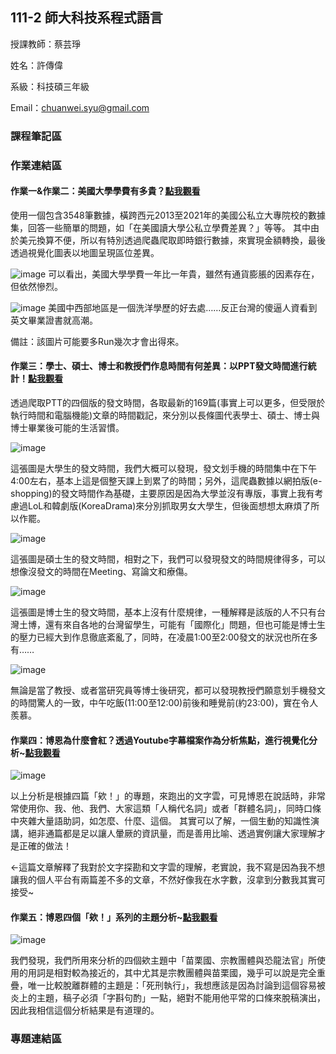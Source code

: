## 111-2 師大科技系程式語言
授課教師：蔡芸琤</p>
姓名：許傳偉</p>
系級：科技碩三年級</p>
Email：<chuanwei.syu@gmail.com></p>
### 課程筆記區
### 作業連結區
#### 作業一&作業二：美國大學學費有多貴？[點我觀看](https://github.com/ChuanWeiSYU/PL/blob/main/HomeWork_1/HW1_60971032H.ipynb)
使用一個包含3548筆數據，橫跨西元2013至2021年的美國公私立大專院校的數據集，回答一些簡單的問題，如「在美國讀大學公私立學費差異？」等等。
其中由於美元換算不便，所以有特別透過爬蟲爬取即時銀行數據，來實現金額轉換，最後透過視覺化圖表以地圖呈現區位差異。</p>
![image](https://github.com/ChuanWeiSYU/PL/blob/main/HomeWork_1/plot1.png)
可以看出，美國大學學費一年比一年貴，雖然有通貨膨脹的因素存在，但依然慘烈。</p>
![image](https://github.com/ChuanWeiSYU/PL/blob/main/HomeWork_1/plot2.png)
美國中西部地區是一個洗洋學歷的好去處……反正台灣的傻逼人資看到英文畢業證書就高潮。</p>
備註：該圖片可能要多Run幾次才會出得來。
#### 作業三：學士、碩士、博士和教授們作息時間有何差異：以PPT發文時間進行統計！[點我觀看](https://github.com/ChuanWeiSYU/PL/blob/main/HomeWork_3/HW3_60971032H.ipynb)
透過爬取PTT的四個版的發文時間，各取最新的169篇(事實上可以更多，但受限於執行時間和電腦機能)文章的時間戳記，來分別以長條圖代表學士、碩士、博士與博士畢業後可能的生活習慣。</p>
![image](https://github.com/ChuanWeiSYU/PL/blob/main/HomeWork_3/%E5%AD%B8%E5%A3%AB%E6%AC%A1%E6%95%B8%E5%88%86%E9%85%8D.png)</p>
這張圖是大學生的發文時間，我們大概可以發現，發文划手機的時間集中在下午4:00左右，基本上這是個整天課上到累了的時間；另外，這爬蟲數據以網拍版(e-shopping)的發文時間作為基礎，主要原因是因為大學並沒有專版，事實上我有考慮過LoL和韓劇版(KoreaDrama)來分別抓取男女大學生，但後面想想太麻煩了所以作罷。</p>
![image](https://github.com/ChuanWeiSYU/PL/blob/main/HomeWork_3/%E7%A2%A9%E5%A3%AB%E6%AC%A1%E6%95%B8%E5%88%86%E9%85%8D.png)</p>
這張圖是碩士生的發文時間，相對之下，我們可以發現發文的時間規律得多，可以想像沒發文的時間在Meeting、寫論文和療傷。</p>
![image](https://github.com/ChuanWeiSYU/PL/blob/main/HomeWork_3/%E5%8D%9A%E5%A3%AB%E6%AC%A1%E6%95%B8%E5%88%86%E9%85%8D.png)</p>
這張圖是博士生的發文時間，基本上沒有什麼規律，一種解釋是該版的人不只有台灣土博，還有來自各地的台灣留學生，可能有「國際化」問題，但也可能是博士生的壓力已經大到作息徹底紊亂了，同時，在凌晨1:00至2:00發文的狀況也所在多有……</p>
![image](https://github.com/ChuanWeiSYU/PL/blob/main/HomeWork_3/%E5%8D%9A%E5%A3%AB%E5%BE%8C%E6%AC%A1%E6%95%B8%E5%88%86%E9%85%8D.png)</p>
無論是當了教授、或者當研究員等博士後研究，都可以發現教授們願意划手機發文的時間驚人的一致，中午吃飯(11:00至12:00)前後和睡覺前(約23:00)，實在令人羨慕。</p>
#### 作業四：博恩為什麼會紅？透過Youtube字幕檔案作為分析焦點，進行視覺化分析~[點我觀看](https://github.com/ChuanWeiSYU/PL/blob/main/HomeWork_4/HW4_60971032H.ipynb)
![image](https://github.com/ChuanWeiSYU/PL/blob/main/HomeWork_4/%E8%BC%B8%E5%87%BA%E6%AA%94%E6%A1%88.png)</p>
以上分析是根據四篇「欸！」的專題，來跑出的文字雲，可見博恩在說話時，非常常使用你、我、他、我們、大家這類「人稱代名詞」或者「群體名詞」，同時口條中夾雜大量語助詞，如怎麼、什麼、這個。
其實可以了解，一個生動的知識性演講，絕非通篇都是足以讓人暈厥的資訊量，而是善用比喻、透過實例讓大家理解才是正確的做法！</p>
←這篇文章解釋了我對於文字探勘和文字雲的理解，老實說，我不寫是因為我不想讓我的個人平台有兩篇差不多的文章，不然好像我在水字數，沒拿到分數我其實可接受~
#### 作業五：博恩四個「欸！」系列的主題分析~[點我觀看](https://github.com/ChuanWeiSYU/PL/blob/main/HomeWork_5/HW5_60971032H.ipynb)
![image](https://github.com/ChuanWeiSYU/PL/blob/main/HomeWork_5/HW5_output.png)</p>
我們發現，我們所用來分析的四個欸主題中「苗栗國、宗教團體與恐龍法官」所使用的用詞是相對較為接近的，其中尤其是宗教團體與苗栗國，幾乎可以說是完全重疊，唯一比較脫離群體的主題是：「死刑執行」，我想應該是因為討論到這個容易被炎上的主題，稿子必須「字斟句酌」一點，絕對不能用他平常的口條來脫稿演出，因此我相信這個分析結果是有道理的。
### 專題連結區
